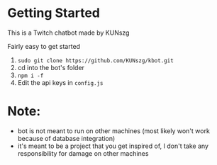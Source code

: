# Getting Started

This is a Twitch chatbot made by KUNszg

Fairly easy to get started

1. `sudo git clone https://github.com/KUNszg/kbot.git`
2. cd into the bot's folder
3. `npm i -f`
4. Edit the api keys in `config.js`

# Note:
- bot is not meant to run on other machines (most likely won't work because of database integration)
- it's meant to be a project that you get inspired of, I don't take any responsibility for damage on other machines

